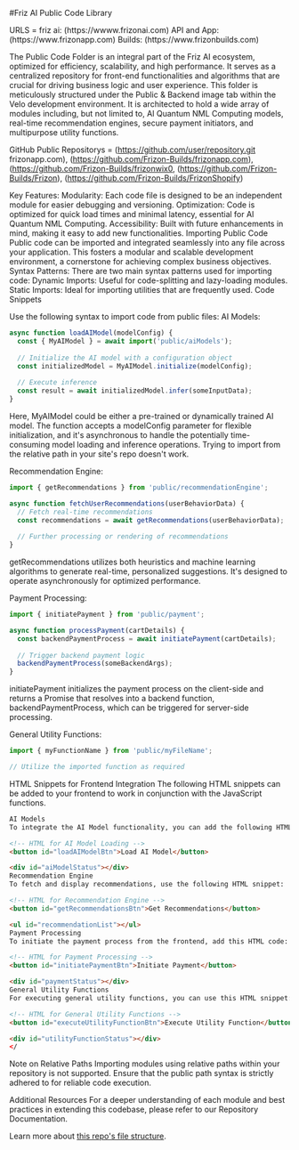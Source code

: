 #Friz AI 
Public Code Library 
<!DOCTYPE html>
<html>  
                  URLS =                                                      
                friz ai: (https://wwww.frizonai.com) API and App: (https://www.frizonapp.com) Builds: (https://www.frizonbuilds.com) 
<html>                                                                      
<body>


  The Public Code Folder is an integral part of the Friz AI ecosystem, optimized for efficiency, scalability, and high performance. It serves as a centralized repository for front-end functionalities and algorithms that are crucial for driving business logic and user experience. This folder is meticulously structured under the Public & Backend image tab within the Velo development environment. It is architected to hold a wide array of modules including, but not limited to, AI Quantum NML Computing models, real-time recommendation engines, secure payment initiators, and multipurpose utility functions.

  GitHub Public Repositorys = (https://github.com/user/repository.git frizonapp.com), (https://github.com/Frizon-Builds/frizonapp.com), (https://github.com/Frizon-Builds/frizonwix0, (https://github.com/Frizon-Builds/Frizon), (https://github.com/Frizon-Builds/FrizonShopify)

Key Features:
Modularity: Each code file is designed to be an independent module for easier debugging and versioning.
Optimization: Code is optimized for quick load times and minimal latency, essential for AI Quantum NML Computing.
Accessibility: Built with future enhancements in mind, making it easy to add new functionalities.
Importing Public Code
Public code can be imported and integrated seamlessly into any file across your application. This fosters a modular and scalable development environment, a cornerstone for achieving complex business objectives.
Syntax Patterns:
There are two main syntax patterns used for importing code:
Dynamic Imports: Useful for code-splitting and lazy-loading modules.
Static Imports: Ideal for importing utilities that are frequently used.
Code Snippets

Use the following syntax to import code from public files:
AI Models:
```js
async function loadAIModel(modelConfig) {
  const { MyAIModel } = await import('public/aiModels');
  
  // Initialize the AI model with a configuration object
  const initializedModel = MyAIModel.initialize(modelConfig);
  
  // Execute inference
  const result = await initializedModel.infer(someInputData);
}

```   
Here, MyAIModel could be either a pre-trained or dynamically trained AI model. The function accepts a modelConfig parameter for flexible initialization, and it's asynchronous to handle the potentially time-consuming model loading and inference operations.
Trying to import from the relative path in your site's repo doesn't work.

Recommendation Engine:
```js
import { getRecommendations } from 'public/recommendationEngine';

async function fetchUserRecommendations(userBehaviorData) {
  // Fetch real-time recommendations
  const recommendations = await getRecommendations(userBehaviorData);
  
  // Further processing or rendering of recommendations
}

```   
getRecommendations utilizes both heuristics and machine learning algorithms to generate real-time, personalized suggestions. It's designed to operate asynchronously for optimized performance.

Payment Processing:
```js
import { initiatePayment } from 'public/payment';

async function processPayment(cartDetails) {
  const backendPaymentProcess = await initiatePayment(cartDetails);
  
  // Trigger backend payment logic
  backendPaymentProcess(someBackendArgs);
}

```
initiatePayment initializes the payment process on the client-side and returns a Promise that resolves into a backend function, backendPaymentProcess, which can be triggered for server-side processing.

General Utility Functions:
```js
import { myFunctionName } from 'public/myFileName';

// Utilize the imported function as required

```
HTML Snippets for Frontend Integration
The following HTML snippets can be added to your frontend to work in conjunction with the JavaScript functions.

```html
AI Models
To integrate the AI Model functionality, you can add the following HTML code:
```
```html
<!-- HTML for AI Model Loading -->
<button id="loadAIModelBtn">Load AI Model</button>
```
```html
<div id="aiModelStatus"></div>
Recommendation Engine
To fetch and display recommendations, use the following HTML snippet:
```
```html
<!-- HTML for Recommendation Engine -->
<button id="getRecommendationsBtn">Get Recommendations</button>
```
```html
<ul id="recommendationList"></ul>
Payment Processing
To initiate the payment process from the frontend, add this HTML code:
```
```html
<!-- HTML for Payment Processing -->
<button id="initiatePaymentBtn">Initiate Payment</button>
```
```html
<div id="paymentStatus"></div>
General Utility Functions
For executing general utility functions, you can use this HTML snippet:
```
```html
<!-- HTML for General Utility Functions -->
<button id="executeUtilityFunctionBtn">Execute Utility Function</button>

<div id="utilityFunctionStatus"></div>
</
```

Note on Relative Paths
Importing modules using relative paths within your repository is not supported. Ensure that the public path syntax is strictly adhered to for reliable code execution.

Additional Resources
For a deeper understanding of each module and best practices in extending this codebase, please refer to our Repository Documentation.

Learn more about [this repo's file structure](https://support.wix.com/en/article/velo-understanding-your-sites-github-repository-beta).

 
